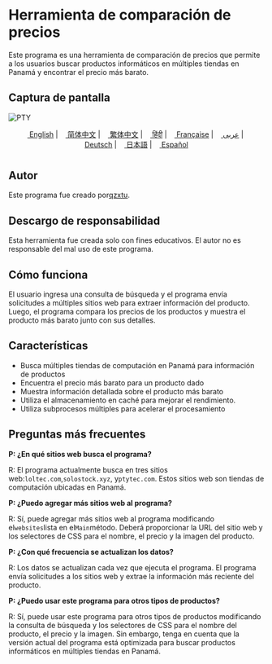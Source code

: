 # Herramienta de comparación de precios

Este programa es una herramienta de comparación de precios que permite a los usuarios buscar productos informáticos en múltiples tiendas en Panamá y encontrar el precio más barato.

## Captura de pantalla

![PTY](https://cdn.discordapp.com/attachments/1008195045960204348/1104240493560348793/PTY.png)

<div align="left">
    <p align="center">
      <a href="README.md"><img src="https://flagsapi.com/US/flat/32.png" height="11"> English</a>
      |
      <a href="README.zh-CN.md"><img src="https://flagsapi.com/CN/flat/32.png" height="11"> 简体中文</a>
      |
      <a href="README.zh-TW.md"><img src="https://flagsapi.com/TW/flat/32.png" height="11"> 繁体中文</a>
      |
      <a href="README.hi.md"><img src="https://flagsapi.com/IN/flat/32.png" height="11"> हिंदी</a>
      |
      <a href="README.fr.md"><img src="https://flagsapi.com/FR/flat/32.png" height="11"> Française</a>
      |
      <a href="README.ar.md"><img src="https://flagsapi.com/AE/flat/32.png" height="11"> عربى</a>
      |
      <a href="README.de.md"><img src="https://flagsapi.com/DE/flat/32.png" height="11"> Deutsch</a>
      |
      <a href="README.ja.md"><img src="https://flagsapi.com/JP/flat/32.png" height="11"> 日本語</a>
      |
      <a href="README.es.md"><img src="https://flagsapi.com/ES/flat/32.png" height="11"> Español</a>
    </p>
</div>

# 

## Autor

Este programa fue creado por[qzxtu](https://github.com/qzxtu).

## Descargo de responsabilidad

Esta herramienta fue creada solo con fines educativos. El autor no es responsable del mal uso de este programa.

## Cómo funciona

El usuario ingresa una consulta de búsqueda y el programa envía solicitudes a múltiples sitios web para extraer información del producto. Luego, el programa compara los precios de los productos y muestra el producto más barato junto con sus detalles.

## Características

-   Busca múltiples tiendas de computación en Panamá para información de productos
-   Encuentra el precio más barato para un producto dado
-   Muestra información detallada sobre el producto más barato
-   Utiliza el almacenamiento en caché para mejorar el rendimiento.
-   Utiliza subprocesos múltiples para acelerar el procesamiento

## Preguntas más frecuentes

**P: ¿En qué sitios web busca el programa?**

R: El programa actualmente busca en tres sitios web:`loltec.com`,`solostock.xyz`, y`ptytec.com`. Estos sitios web son tiendas de computación ubicadas en Panamá.

**P: ¿Puedo agregar más sitios web al programa?**

R: Sí, puede agregar más sitios web al programa modificando el`websites`lista en el`Main`método. Deberá proporcionar la URL del sitio web y los selectores de CSS para el nombre, el precio y la imagen del producto.

**P: ¿Con qué frecuencia se actualizan los datos?**

R: Los datos se actualizan cada vez que ejecuta el programa. El programa envía solicitudes a los sitios web y extrae la información más reciente del producto.

**P: ¿Puedo usar este programa para otros tipos de productos?**

R: Sí, puede usar este programa para otros tipos de productos modificando la consulta de búsqueda y los selectores de CSS para el nombre del producto, el precio y la imagen. Sin embargo, tenga en cuenta que la versión actual del programa está optimizada para buscar productos informáticos en múltiples tiendas en Panamá.
